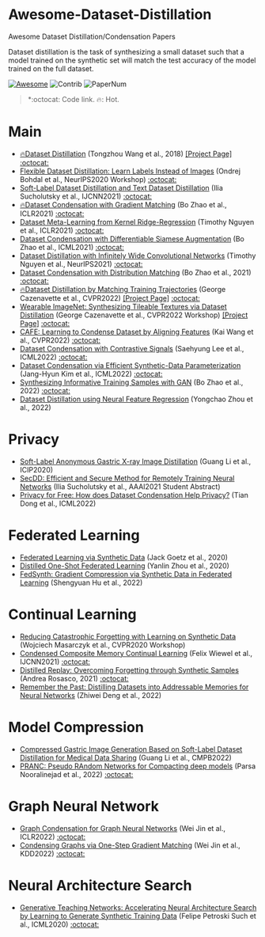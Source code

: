 # Awesome-Dataset-Distillation
Awesome Dataset Distillation/Condensation Papers

Dataset distillation is the task of synthesizing a small dataset such that a model trained on the synthetic set will match the test accuracy of the model trained on the full dataset.

[![Awesome](https://cdn.rawgit.com/sindresorhus/awesome/d7305f38d29fed78fa85652e3a63e154dd8e8829/media/badge.svg)](https://github.com/sindresorhus/awesome)
<img src="https://img.shields.io/badge/Contributions-Welcome-278ea5" alt="Contrib"/> <img src="https://img.shields.io/badge/Number%20of%20Papers-30-FF6F00" alt="PaperNum"/>

> *:octocat: Code link. 🔥: Hot.

# Main
+ [🔥Dataset Distillation](https://arxiv.org/abs/1811.10959) (Tongzhou Wang et al., 2018) [[Project Page]](https://ssnl.github.io/dataset_distillation/) [:octocat:](https://github.com/SsnL/dataset-distillation)
+ [Flexible Dataset Distillation: Learn Labels Instead of Images](https://arxiv.org/abs/2006.08572) (Ondrej Bohdal et al., NeurIPS2020 Workshop) [:octocat:](https://github.com/ondrejbohdal/label-distillation)
+ [Soft-Label Dataset Distillation and Text Dataset Distillation](https://arxiv.org/abs/1910.02551) (Ilia Sucholutsky et al., IJCNN2021) [:octocat:](https://github.com/ilia10000/dataset-distillation)
+ [🔥Dataset Condensation with Gradient Matching](https://arxiv.org/abs/2006.05929) (Bo Zhao et al., ICLR2021) [:octocat:](https://github.com/VICO-UoE/DatasetCondensation)
+ [Dataset Meta-Learning from Kernel Ridge-Regression](https://arxiv.org/abs/2011.00050) (Timothy Nguyen et al., ICLR2021) [:octocat:](https://github.com/google/neural-tangents)
+ [Dataset Condensation with Differentiable Siamese Augmentation](https://arxiv.org/abs/2102.08259) (Bo Zhao et al., ICML2021)  [:octocat:](https://github.com/VICO-UoE/DatasetCondensation)
+ [Dataset Distillation with Infinitely Wide Convolutional Networks](https://arxiv.org/abs/2107.13034) (Timothy Nguyen et al., NeurIPS2021) [:octocat:](https://github.com/google/neural-tangents)
+ [Dataset Condensation with Distribution Matching](https://arxiv.org/abs/2110.04181) (Bo Zhao et al., 2021) [:octocat:](https://github.com/VICO-UoE/DatasetCondensation)
+ [🔥Dataset Distillation by Matching Training Trajectories](https://arxiv.org/abs/2203.11932) (George Cazenavette et al., CVPR2022) [[Project Page]](https://georgecazenavette.github.io/mtt-distillation/) [:octocat:](https://github.com/georgecazenavette/mtt-distillation)
+ [Wearable ImageNet: Synthesizing Tileable Textures via Dataset Distillation](https://openaccess.thecvf.com/content/CVPR2022W/CVFAD/html/Cazenavette_Wearable_ImageNet_Synthesizing_Tileable_Textures_via_Dataset_Distillation_CVPRW_2022_paper.html) (George Cazenavette et al., CVPR2022 Workshop) [[Project Page]](https://georgecazenavette.github.io/mtt-distillation/) [:octocat:](https://github.com/georgecazenavette/mtt-distillation)
+ [CAFE: Learning to Condense Dataset by Aligning Features](https://arxiv.org/abs/2203.01531) (Kai Wang et al., CVPR2022)  [:octocat:](https://github.com/kaiwang960112/cafe)
+ [Dataset Condensation with Contrastive Signals](https://arxiv.org/abs/2202.02916) (Saehyung Lee et al., ICML2022) [:octocat:](https://github.com/saehyung-lee/dcc)
+ [Dataset Condensation via Efficient Synthetic-Data Parameterization](https://arxiv.org/abs/2205.14959) (Jang-Hyun Kim et al., ICML2022) [:octocat:](https://github.com/snu-mllab/efficient-dataset-condensation)
+ [Synthesizing Informative Training Samples with GAN](https://arxiv.org/abs/2204.07513) (Bo Zhao et al., 2022) [:octocat:](https://github.com/vico-uoe/it-gan)
+ [Dataset Distillation using Neural Feature Regression](https://arxiv.org/abs/2206.00719) (Yongchao Zhou et al., 2022)

# Privacy
+ [Soft-Label Anonymous Gastric X-ray Image Distillation](https://arxiv.org/abs/2104.02857) (Guang Li et al., ICIP2020)
+ [SecDD: Efficient and Secure Method for Remotely Training Neural Networks](https://arxiv.org/abs/2009.09155) (Ilia Sucholutsky et al., AAAI2021 Student Abstract)
+ [Privacy for Free: How does Dataset Condensation Help Privacy?](https://arxiv.org/abs/2206.00240) (Tian Dong et al., ICML2022) 

# Federated Learning
+ [Federated Learning via Synthetic Data](https://arxiv.org/abs/2008.04489) (Jack Goetz et al., 2020)
+ [Distilled One-Shot Federated Learning](https://arxiv.org/abs/2009.07999) (Yanlin Zhou et al., 2020)
+ [FedSynth: Gradient Compression via Synthetic Data in Federated Learning](https://arxiv.org/abs/2204.01273) (Shengyuan Hu et al., 2022)

# Continual Learning
+ [Reducing Catastrophic Forgetting with Learning on Synthetic Data](https://arxiv.org/abs/2004.14046) (Wojciech Masarczyk et al., CVPR2020 Workshop)
+ [Condensed Composite Memory Continual Learning](https://arxiv.org/abs/2102.09890) (Felix Wiewel et al., IJCNN2021) [:octocat:](https://github.com/FelixWiewel/CCMCL)
+ [Distilled Replay: Overcoming Forgetting through Synthetic Samples](https://arxiv.org/abs/2103.15851) (Andrea Rosasco, 2021) [:octocat:](https://github.com/andrearosasco/DistilledReplay)
+ [Remember the Past: Distilling Datasets into Addressable Memories for Neural Networks](https://arxiv.org/abs/2206.02916) (Zhiwei Deng et al., 2022)

# Model Compression
+ [Compressed Gastric Image Generation Based on Soft-Label Dataset Distillation for Medical Data Sharing](https://www.journals.elsevier.com/computer-methods-and-programs-in-biomedicine) (Guang Li et al., CMPB2022)
+ [PRANC: Pseudo RAndom Networks for Compacting deep models](https://arxiv.org/abs/2206.08464) (Parsa Nooralinejad et al., 2022) [:octocat:](https://github.com/UCDvision/PRANC)

# Graph Neural Network
+ [Graph Condensation for Graph Neural Networks](https://arxiv.org/abs/2110.07580) (Wei Jin et al., ICLR2022) [:octocat:](https://github.com/chandlerbang/gcond)
+ [Condensing Graphs via One-Step Gradient Matching](https://arxiv.org/abs/2206.07746) (Wei Jin et al., KDD2022) [:octocat:]()

# Neural Architecture Search
+ [Generative Teaching Networks: Accelerating Neural Architecture Search by Learning to Generate Synthetic Training Data](https://arxiv.org/abs/1912.07768) (Felipe Petroski Such et al., ICML2020) [:octocat:](https://github.com/uber-research/GTN)
